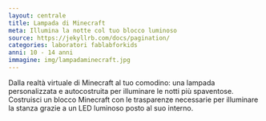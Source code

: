 ```yaml
---
layout: centrale
title: Lampada di Minecraft
meta: Illumina la notte col tuo blocco luminoso
source: https://jekyllrb.com/docs/pagination/
categories: laboratori fablabforkids
anni: 10 - 14 anni
immagine: img/lampadaminecraft.jpg
---
```

Dalla realtà virtuale di Minecraft al tuo comodino: una lampada personalizzata e autocostruita per illuminare le notti più spaventose.
Costruisci un blocco Minecraft con le trasparenze necessarie per illuminare la stanza grazie a un LED luminoso posto al suo interno.

